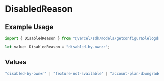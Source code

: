 # DisabledReason

## Example Usage

```typescript
import { DisabledReason } from "@vercel/sdk/models/getconfigurablelogdrainop.js";

let value: DisabledReason = "disabled-by-owner";
```

## Values

```typescript
"disabled-by-owner" | "feature-not-available" | "account-plan-downgrade" | "disabled-by-admin"
```
